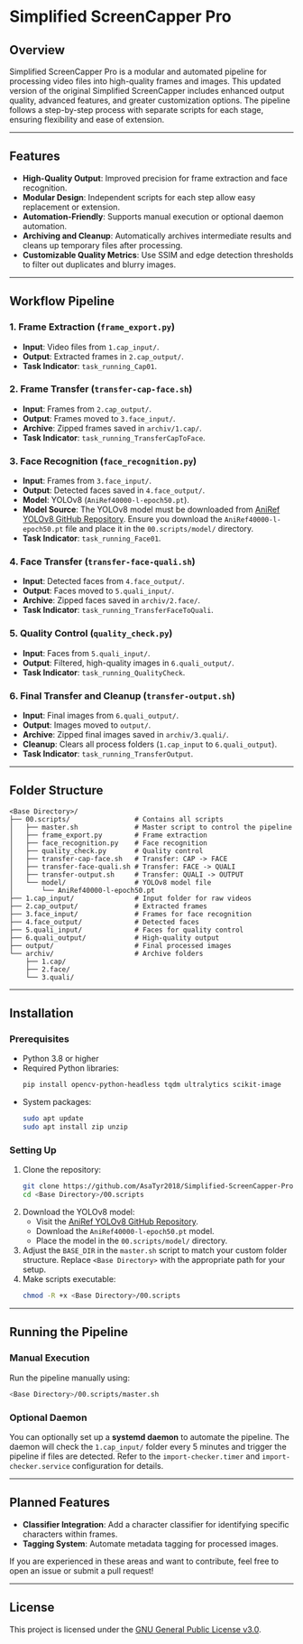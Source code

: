 # Simplified ScreenCapper Pro

## Overview

Simplified ScreenCapper Pro is a modular and automated pipeline for processing video files into high-quality frames and images. This updated version of the original Simplified ScreenCapper includes enhanced output quality, advanced features, and greater customization options. The pipeline follows a step-by-step process with separate scripts for each stage, ensuring flexibility and ease of extension.

---

## Features

- **High-Quality Output**: Improved precision for frame extraction and face recognition.
- **Modular Design**: Independent scripts for each step allow easy replacement or extension.
- **Automation-Friendly**: Supports manual execution or optional daemon automation.
- **Archiving and Cleanup**: Automatically archives intermediate results and cleans up temporary files after processing.
- **Customizable Quality Metrics**: Use SSIM and edge detection thresholds to filter out duplicates and blurry images.

---

## Workflow Pipeline

### 1. Frame Extraction (`frame_export.py`)
- **Input**: Video files from `1.cap_input/`.
- **Output**: Extracted frames in `2.cap_output/`.
- **Task Indicator**: `task_running_Cap01`.

### 2. Frame Transfer (`transfer-cap-face.sh`)
- **Input**: Frames from `2.cap_output/`.
- **Output**: Frames moved to `3.face_input/`.
- **Archive**: Zipped frames saved in `archiv/1.cap/`.
- **Task Indicator**: `task_running_TransferCapToFace`.

### 3. Face Recognition (`face_recognition.py`)
- **Input**: Frames from `3.face_input/`.
- **Output**: Detected faces saved in `4.face_output/`.
- **Model**: YOLOv8 (`AniRef40000-l-epoch50.pt`).
- **Model Source**: The YOLOv8 model must be downloaded from [AniRef YOLOv8 GitHub Repository](https://github.com/SoulflareRC/AniRef-yolov8). Ensure you download the `AniRef40000-l-epoch50.pt` file and place it in the `00.scripts/model/` directory.
- **Task Indicator**: `task_running_Face01`.

### 4. Face Transfer (`transfer-face-quali.sh`)
- **Input**: Detected faces from `4.face_output/`.
- **Output**: Faces moved to `5.quali_input/`.
- **Archive**: Zipped faces saved in `archiv/2.face/`.
- **Task Indicator**: `task_running_TransferFaceToQuali`.

### 5. Quality Control (`quality_check.py`)
- **Input**: Faces from `5.quali_input/`.
- **Output**: Filtered, high-quality images in `6.quali_output/`.
- **Task Indicator**: `task_running_QualityCheck`.

### 6. Final Transfer and Cleanup (`transfer-output.sh`)
- **Input**: Final images from `6.quali_output/`.
- **Output**: Images moved to `output/`.
- **Archive**: Zipped final images saved in `archiv/3.quali/`.
- **Cleanup**: Clears all process folders (`1.cap_input` to `6.quali_output`).
- **Task Indicator**: `task_running_TransferOutput`.

---

## Folder Structure

```plaintext
<Base Directory>/
├── 00.scripts/                # Contains all scripts
│   ├── master.sh              # Master script to control the pipeline
│   ├── frame_export.py        # Frame extraction
│   ├── face_recognition.py    # Face recognition
│   ├── quality_check.py       # Quality control
│   ├── transfer-cap-face.sh   # Transfer: CAP -> FACE
│   ├── transfer-face-quali.sh # Transfer: FACE -> QUALI
│   ├── transfer-output.sh     # Transfer: QUALI -> OUTPUT
│   └── model/                 # YOLOv8 model file
│       └── AniRef40000-l-epoch50.pt
├── 1.cap_input/               # Input folder for raw videos
├── 2.cap_output/              # Extracted frames
├── 3.face_input/              # Frames for face recognition
├── 4.face_output/             # Detected faces
├── 5.quali_input/             # Faces for quality control
├── 6.quali_output/            # High-quality output
├── output/                    # Final processed images
└── archiv/                    # Archive folders
    ├── 1.cap/
    ├── 2.face/
    └── 3.quali/
```

---

## Installation

### Prerequisites
- Python 3.8 or higher
- Required Python libraries:
  ```bash
  pip install opencv-python-headless tqdm ultralytics scikit-image
  ```
- System packages:
  ```bash
  sudo apt update
  sudo apt install zip unzip
  ```

### Setting Up
1. Clone the repository:
   ```bash
   git clone https://github.com/AsaTyr2018/Simplified-ScreenCapper-Pro <Base Directory>
   cd <Base Directory>/00.scripts
   ```
2. Download the YOLOv8 model:
   - Visit the [AniRef YOLOv8 GitHub Repository](https://github.com/SoulflareRC/AniRef-yolov8).
   - Download the `AniRef40000-l-epoch50.pt` model.
   - Place the model in the `00.scripts/model/` directory.
3. Adjust the `BASE_DIR` in the `master.sh` script to match your custom folder structure. Replace `<Base Directory>` with the appropriate path for your setup.
4. Make scripts executable:
   ```bash
   chmod -R +x <Base Directory>/00.scripts
   ```

---

## Running the Pipeline

### Manual Execution
Run the pipeline manually using:
```bash
<Base Directory>/00.scripts/master.sh
```

### Optional Daemon
You can optionally set up a **systemd daemon** to automate the pipeline. The daemon will check the `1.cap_input/` folder every 5 minutes and trigger the pipeline if files are detected. Refer to the `import-checker.timer` and `import-checker.service` configuration for details.

---

## Planned Features

- **Classifier Integration**: Add a character classifier for identifying specific characters within frames.
- **Tagging System**: Automate metadata tagging for processed images.

If you are experienced in these areas and want to contribute, feel free to open an issue or submit a pull request!

---

## License

This project is licensed under the [GNU General Public License v3.0](LICENSE).
